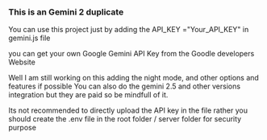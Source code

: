 ### This is an Gemini 2 duplicate 
You can use this project just by adding the API_KEY ="Your_API_KEY" in gemini.js file

you can get your own Google Gemini API Key from the Goodle developers Website

Well I am still working on this adding the night mode, and other options and features if possible
You can also do the gemini 2.5 and other versions integration but they are paid so be mindfull of it.

Its not recommended to directly upload the API key in the file rather you should create the .env file in the root folder / server folder
for security purpose
